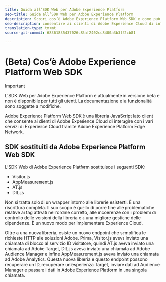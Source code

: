 ```yaml
---
title: Guida all’SDK Web per Adobe Experience Platform
seo-title: Guida all’SDK Web per Adobe Experience Platform
description: Scopri cos’è Adobe Experience Platform Web SDK e come può essere utilizzato.
seo-description: consentire ai clienti di Adobe Experience Cloud di interagire con i vari servizi in Experience Cloud
translation-type: tm+mt
source-git-commit: 68361835437026c86af2402cc8400a3b3f32cb81

---
```



# (Beta) Cos’è Adobe Experience Platform Web SDK

>[!IMPORTANT]
>
>L’SDK Web per Adobe Experience Platform è attualmente in versione beta e non è disponibile per tutti gli utenti. La documentazione e la funzionalità sono soggette a modifiche.

Adobe Experience Platform Web SDK è una libreria JavaScript lato client che consente ai clienti di Adobe Experience Cloud di interagire con i vari servizi di Experience Cloud tramite Adobe Experience Platform Edge Network.

## SDK sostituiti da Adobe Experience Platform Web SDK

L’SDK Web di Adobe Experience Platform sostituisce i seguenti SDK:

* Visitor.js
* AppMeasurement.js
* AT.js
* DIL.js

Non si tratta solo di un wrapper intorno alle librerie esistenti. È una riscrittura completa. Il suo scopo è quello di porre fine alle problematiche relative ai tag attivati nell&#39;ordine corretto, alle incoerenze con i problemi di controllo delle versioni della libreria e a una migliore gestione delle dipendenze. È un nuovo modo per implementare Experience Cloud.

Oltre a una nuova libreria, esiste un nuovo endpoint che semplifica le richieste HTTP alle soluzioni Adobe. Prima, Visitor.js aveva inviato una chiamata di blocco al servizio ID visitatore, quindi AT.js aveva inviato una chiamata ad Adobe Target, DIL.js aveva inviato una chiamata ad Adobe Audience Manager e infine AppMeasurement.js aveva inviato una chiamata ad Adobe Analytics. Questa nuova libreria e questo endpoint possono recuperare un ID, recuperare un’esperienza Target, inviare dati ad Audience Manager e passare i dati in Adobe Experience Platform in una singola chiamata.